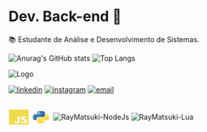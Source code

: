 # **Dev. Back-end 💅**

📚 Estudante de Análise e Desenvolvimento de Sistemas.


![Anurag's GitHub stats](https://github-readme-stats.vercel.app/api?username=Rayannematsuki&show_icons=true&theme=tokyonight)
![Top Langs](https://github-readme-stats.vercel.app/api/top-langs/?username=RayanneMatsuki&layout=compact&theme=tokyonight)

![Logo](https://images-wixmp-ed30a86b8c4ca887773594c2.wixmp.com/f/ea50a178-1579-4663-bc0b-87d7a94f2b0e/ddsozob-1457f0d3-e84b-4b53-9111-9a533044921a.png/v1/fit/w_375,h_375/dashing_and_bashing_by_icevia_ddsozob-375w.png?token=eyJ0eXAiOiJKV1QiLCJhbGciOiJIUzI1NiJ9.eyJzdWIiOiJ1cm46YXBwOjdlMGQxODg5ODIyNjQzNzNhNWYwZDQxNWVhMGQyNmUwIiwiaXNzIjoidXJuOmFwcDo3ZTBkMTg4OTgyMjY0MzczYTVmMGQ0MTVlYTBkMjZlMCIsIm9iaiI6W1t7ImhlaWdodCI6Ijw9MTAwMCIsInBhdGgiOiJcL2ZcL2VhNTBhMTc4LTE1NzktNDY2My1iYzBiLTg3ZDdhOTRmMmIwZVwvZGRzb3pvYi0xNDU3ZjBkMy1lODRiLTRiNTMtOTExMS05YTUzMzA0NDkyMWEucG5nIiwid2lkdGgiOiI8PTEwMDAifV1dLCJhdWQiOlsidXJuOnNlcnZpY2U6aW1hZ2Uub3BlcmF0aW9ucyJdfQ.ep_sozqDdLmuCMvcnH1MMXFY23sHQJwR39Pcptsl08Y)

[![linkedin](https://img.shields.io/badge/linkedin-0A66C2?style=for-the-badge&logo=linkedin&logoColor=white)](https://www.linkedin.com/in/rayannematsuki/)
[![instagram](https://img.shields.io/badge/instagram-E4405F?style=for-the-badge&logo=instagram&logoColor=white)](https://www.instagram.com/rayannecastro24/)
[![email](https://img.shields.io/badge/email-0078D4?style=for-the-badge&logo=microsoft-outlook&logoColor=white)](mailto:rayannematsuki@hotmail.com)


  <div style="display: inline_block"><br>
    <img align="center" alt="RayMatsuki-Js" height="30" width="40" src="https://raw.githubusercontent.com/devicons/devicon/master/icons/javascript/javascript-plain.svg">
    <img align="center" alt="RayMatsuki-Python" height="30" width="40" src="https://raw.githubusercontent.com/devicons/devicon/master/icons/python/python-original.svg">
    <img align="center" alt="RayMatsuki-NodeJs" height="30" width="40" src="https://cdn.jsdelivr.net/gh/devicons/devicon/icons/nodejs/nodejs-original.svg">
   <img align="center" alt="RayMatsuki-Lua" height="30" width="40" src="https://cdn.jsdelivr.net/gh/devicons/devicon/icons/lua/lua-original-wordmark.svg" />
  </div>
  
